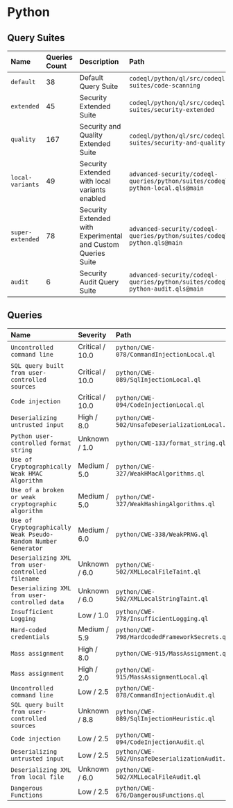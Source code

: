 # Python

## Query Suites
<!-- AUTOMATION-SUITES -->
| Name | Queries Count | Description | Path |
| :--- | :---- | :--- | :--- |
| `default` | 38 | Default Query Suite | `codeql/python/ql/src/codeql-suites/code-scanning` |
| `extended` | 45 | Security Extended Suite | `codeql/python/ql/src/codeql-suites/security-extended` |
| `quality` | 167 | Security and Quality Extended Suite | `codeql/python/ql/src/codeql-suites/security-and-quality` |
| `local-variants` | 49 | Security Extended with local variants enabled | `advanced-security/codeql-queries/python/suites/codeql-python-local.qls@main` |
| `super-extended` | 78 | Security Extended with Experimental and Custom Queries Suite | `advanced-security/codeql-queries/python/suites/codeql-python.qls@main` |
| `audit` | 6 | Security Audit Query Suite | `advanced-security/codeql-queries/python/suites/codeql-python-audit.qls@main` |


<!-- AUTOMATION-SUITES -->

## Queries
<!-- AUTOMATION-QUERIES -->
| Name | Severity | Path |
| :--- | :------- | :--- |
| `Uncontrolled command line` | Critical / 10.0 | `python/CWE-078/CommandInjectionLocal.ql` |
| `SQL query built from user-controlled sources` | Critical / 10.0 | `python/CWE-089/SqlInjectionLocal.ql` |
| `Code injection` | Critical / 10.0 | `python/CWE-094/CodeInjectionLocal.ql` |
| `Deserializing untrusted input` | High / 8.0 | `python/CWE-502/UnsafeDeserializationLocal.ql` |
| `Python user-controlled format string` | Unknown / 1.0 | `python/CWE-133/format_string.ql` |
| `Use of Cryptographically Weak HMAC Algorithm` | Medium / 5.0 | `python/CWE-327/WeakHMacAlgorithms.ql` |
| `Use of a broken or weak cryptographic algorithm` | Medium / 5.0 | `python/CWE-327/WeakHashingAlgorithms.ql` |
| `Use of Cryptographically Weak Pseudo-Random Number Generator` | Medium / 6.0 | `python/CWE-338/WeakPRNG.ql` |
| `Deserializing XML from user-controlled filename` | Unknown / 6.0 | `python/CWE-502/XMLLocalFileTaint.ql` |
| `Deserializing XML from user-controlled data` | Unknown / 6.0 | `python/CWE-502/XMLLocalStringTaint.ql` |
| `Insufficient Logging` | Low / 1.0 | `python/CWE-778/InsufficientLogging.ql` |
| `Hard-coded credentials` | Medium / 5.9 | `python/CWE-798/HardcodedFrameworkSecrets.ql` |
| `Mass assignment` | High / 8.0 | `python/CWE-915/MassAssignment.ql` |
| `Mass assignment` | High / 2.0 | `python/CWE-915/MassAssignmentLocal.ql` |
| `Uncontrolled command line` | Low / 2.5 | `python/CWE-078/CommandInjectionAudit.ql` |
| `SQL query built from user-controlled sources` | Unknown / 8.8 | `python/CWE-089/SqlInjectionHeuristic.ql` |
| `Code injection` | Low / 2.5 | `python/CWE-094/CodeInjectionAudit.ql` |
| `Deserializing untrusted input` | Low / 2.5 | `python/CWE-502/UnsafeDeserializationAudit.ql` |
| `Deserializing XML from local file` | Unknown / 6.0 | `python/CWE-502/XMLLocalFileAudit.ql` |
| `Dangerous Functions` | Low / 2.5 | `python/CWE-676/DangerousFunctions.ql` |


<!-- AUTOMATION-QUERIES -->
